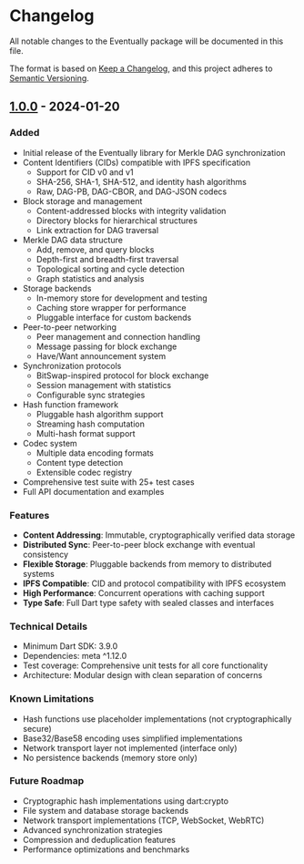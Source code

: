 # Changelog

All notable changes to the Eventually package will be documented in this file.

The format is based on [Keep a Changelog](https://keepachangelog.com/en/1.0.0/),
and this project adheres to [Semantic Versioning](https://semver.org/spec/v2.0.0.html).

## [1.0.0] - 2024-01-20

### Added
- Initial release of the Eventually library for Merkle DAG synchronization
- Content Identifiers (CIDs) compatible with IPFS specification
  - Support for CID v0 and v1
  - SHA-256, SHA-1, SHA-512, and identity hash algorithms
  - Raw, DAG-PB, DAG-CBOR, and DAG-JSON codecs
- Block storage and management
  - Content-addressed blocks with integrity validation
  - Directory blocks for hierarchical structures
  - Link extraction for DAG traversal
- Merkle DAG data structure
  - Add, remove, and query blocks
  - Depth-first and breadth-first traversal
  - Topological sorting and cycle detection
  - Graph statistics and analysis
- Storage backends
  - In-memory store for development and testing
  - Caching store wrapper for performance
  - Pluggable interface for custom backends
- Peer-to-peer networking
  - Peer management and connection handling
  - Message passing for block exchange
  - Have/Want announcement system
- Synchronization protocols
  - BitSwap-inspired protocol for block exchange
  - Session management with statistics
  - Configurable sync strategies
- Hash function framework
  - Pluggable hash algorithm support
  - Streaming hash computation
  - Multi-hash format support
- Codec system
  - Multiple data encoding formats
  - Content type detection
  - Extensible codec registry
- Comprehensive test suite with 25+ test cases
- Full API documentation and examples

### Features
- **Content Addressing**: Immutable, cryptographically verified data storage
- **Distributed Sync**: Peer-to-peer block exchange with eventual consistency
- **Flexible Storage**: Pluggable backends from memory to distributed systems
- **IPFS Compatible**: CID and protocol compatibility with IPFS ecosystem
- **High Performance**: Concurrent operations with caching support
- **Type Safe**: Full Dart type safety with sealed classes and interfaces

### Technical Details
- Minimum Dart SDK: 3.9.0
- Dependencies: meta ^1.12.0
- Test coverage: Comprehensive unit tests for all core functionality
- Architecture: Modular design with clean separation of concerns

### Known Limitations
- Hash functions use placeholder implementations (not cryptographically secure)
- Base32/Base58 encoding uses simplified implementations
- Network transport layer not implemented (interface only)
- No persistence backends (memory store only)

### Future Roadmap
- Cryptographic hash implementations using dart:crypto
- File system and database storage backends
- Network transport implementations (TCP, WebSocket, WebRTC)
- Advanced synchronization strategies
- Compression and deduplication features
- Performance optimizations and benchmarks

[1.0.0]: https://github.com/neutrinographics/eventually/releases/tag/eventually-v1.0.0
